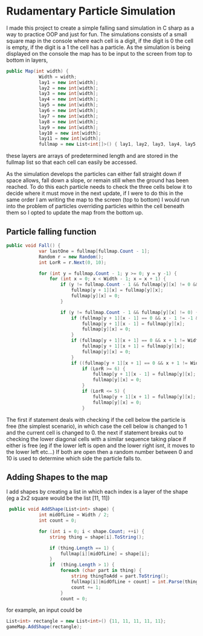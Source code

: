 # Rudamentary Particle Simulation
I made this project to create a simple falling sand simulation in C sharp as a way to practice OOP and just for fun.
The simulations consists of a small square map in the console where each cell is a digit, if the digit is 0 the cell is empty, if the digit is a 1 the cell has a particle.
As the simulation is being displayed on the console the map has to be input to the screen from top to bottom in layers, 
```c#
public Map(int width) {
            Width = width;
            lay1 = new int[width];
            lay2 = new int[width];
            lay3 = new int[width];
            lay4 = new int[width];
            lay5 = new int[width];
            lay6 = new int[width];
            lay7 = new int[width];
            lay8 = new int[width];
            lay9 = new int[width];
            lay10 = new int[width];
            lay11 = new int[width];
            fullmap = new List<int[]>() { lay1, lay2, lay3, lay4, lay5, lay6, lay7, lay8, lay9, lay10, lay11 };
```
these layers are arrays of predetermined length and are stored in the fullmap list so that each cell can easily be accessed. 

As the simulation develops the particles can either fall straight down if space allows, fall down a slope, or remain still when the ground has been reached. 
To do this each particle needs to check the three cells below it to decide where it must move in the next update, if I were to do this in the same order I am writing the 
map to the screen (top to bottom) I would run into the problem of particles overriding particles within the cell beneath them so I opted to update the map from the bottom
up.

## Particle falling function
```c#
public void Fall() {
            var lastOne = fullmap[fullmap.Count - 1];
            Random r = new Random();
            int LorR = r.Next(0, 10);

            for (int y = fullmap.Count - 1; y >= 0; y = y -1) {
                for (int x = 0; x < Width - 1; x = x + 1) {
                    if (y != fullmap.Count - 1 && fullmap[y][x] != 0 && fullmap[y + 1][x] != fullmap[y][x]) {
                        fullmap[y + 1][x] = fullmap[y][x];
                        fullmap[y][x] = 0;
                    }

                    if (y != fullmap.Count - 1 && fullmap[y][x] != 0) {
                        if (fullmap[y + 1][x - 1] == 0 && x - 1 != -1 && fullmap[y + 1][x + 1] == fullmap[y][x]) {  // checking if the lower left diagonal is free and the lower right is not. move to lower left not lower right
                            fullmap[y + 1][x - 1] = fullmap[y][x];
                            fullmap[y][x] = 0;
                        }
                        if (fullmap[y + 1][x + 1] == 0 && x + 1 != Width && fullmap[y + 1][x - 1] == fullmap[y][x]) { // checking if lower right diagonal is free and lower left is not;. move to lower right not left
                            fullmap[y + 1][x + 1] = fullmap[y][x];
                            fullmap[y][x] = 0;
                        }
                        if ((fullmap[y + 1][x + 1] == 0 && x + 1 != Width) && (fullmap[y + 1][x - 1] == 0 && x - 1 != -1)) { // if either is free, random number gen dictates whether it moves left or right
                            if (LorR >= 6) {
                                fullmap[y + 1][x - 1] = fullmap[y][x];
                                fullmap[y][x] = 0;
                            }
                            if (LorR <= 5) {
                                fullmap[y + 1][x + 1] = fullmap[y][x];
                                fullmap[y][x] = 0;
                            }
```

The first if statement deals with checking if the cell below the particle is free (the simplest scenario), in which case the cell below is changed to 1 and the current cell is changed to 0.
the next if statement breaks out to checking the lower diagonal cells with a similar sequence taking place if either is free (eg if the lower left is open and the lower right isnt, it moves to the lower left etc...)
If both are open then a random number between 0 and 10 is used to determine which side the particle falls to.

## Adding Shapes to the map

I add shapes by creating a list in which each index is a layer of the shape (eg a 2x2 square would be the list [11, 11])
```c#
 public void AddShape(List<int> shape) {
            int midOfLine = Width / 2;
            int count = 0;

            for (int i = 0; i < shape.Count; ++i) {
                string thing = shape[i].ToString();

                if (thing.Length == 1) {
                    fullmap[i][midOfLine] = shape[i];
                }
                if  (thing.Length > 1) {
                    foreach (char part in thing) {
                        string thingToAdd = part.ToString();
                        fullmap[i][midOfLine + count] = int.Parse(thingToAdd);
                        count += 1;
                    }
                    count = 0;

```

for example, an input could be 
```c#
List<int> rectangle = new List<int>() {11, 11, 11, 11, 11};
gameMap.AddShape(rectangle);
```
